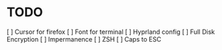 # TODO

[ ] Cursor for firefox
[ ] Font for terminal
[ ] Hyprland config
[ ] Full Disk Encryption
[ ] Impermanence
[ ] ZSH
[ ] Caps to ESC
